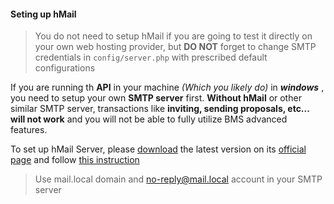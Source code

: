 #### Seting up hMail

> You do not need to setup hMail if you are going to test it directly on your own web hosting provider, but **DO NOT** forget to change SMTP credentials in `config/server.php` with prescribed default configurations


If you are running th **API** in your machine *(Which you likely do)* in ***windows*** , you need to setup your own **SMTP server** first. **Without hMail** or other similar SMTP server, transactions like **inviting, sending proposals, etc... will not work** and you will not be able to fully utilize BMS advanced features.       

To set up hMail Server, please [download](https://www.hmailserver.com/download) the latest version on its [official page](https://www.hmailserver.com/download) and follow [this instruction](http://peterkellner.net/2012/03/11/how-to-setup-your-own-pop3imap-email-server-for-local-development-testing/)

> Use mail.local domain and no-reply@mail.local account in your SMTP server   
